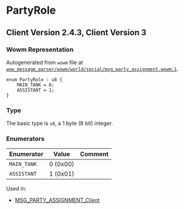 # PartyRole

## Client Version 2.4.3, Client Version 3

### Wowm Representation

Autogenerated from `wowm` file at [`wow_message_parser/wowm/world/social/msg_party_assignment.wowm:1`](https://github.com/gtker/wow_messages/tree/main/wow_message_parser/wowm/world/social/msg_party_assignment.wowm#L1).

```rust,ignore
enum PartyRole : u8 {
    MAIN_TANK = 0;
    ASSISTANT = 1;
}
```
### Type
The basic type is `u8`, a 1 byte (8 bit) integer.
### Enumerators
| Enumerator | Value  | Comment |
| --------- | -------- | ------- |
| `MAIN_TANK` | 0 (0x00) |  |
| `ASSISTANT` | 1 (0x01) |  |

Used in:
* [MSG_PARTY_ASSIGNMENT_Client](msg_party_assignment_client.md)

